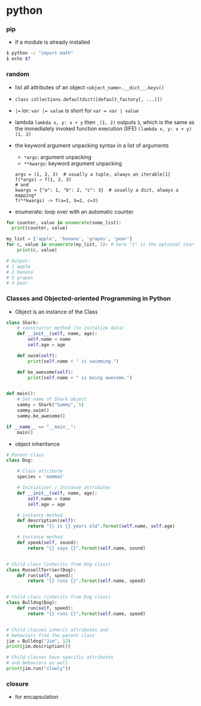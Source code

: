 # python

### pip
- if a module is already installed
```bash
$ python -c "import math"
$ echo $?
```

### random
- list all attributes of an object `<object_name>.__dict__.keys()
`
- `class collections.defaultdict([default_factory[, ...]])`
- `|=` ior: `var |= value` is short for `var = var | value`
- lambda `lambda x, y: x + y` then `_(1, 2)` outputs `3`, which is the same as the immediately invoked function execution (IIFE) `(lambda x, y: x + y)(1, 2)`
- the keyword argument unpacking syntax in a list of arguments
  - `*args`: argument unpacking
  - `**kwargs`: keyword argument unpacking
  ```
  args = (1, 2, 3)  # usually a tuple, always an iterable[1]
  f(*args) → f(1, 2, 3)
  # and
  kwargs = {"a": 1, "b": 2, "c": 3}  # usually a dict, always a mapping*
  f(**kwargs) -> f(a=1, b=2, c=3)
  ```

- enumerate: loop over with an automatic counter

```py
for counter, value in enumerate(some_list):
  print(counter, value)
```

```py
my_list = ['apple', 'banana', 'grapes', 'pear']
for c, value in enumerate(my_list, 1): # here "1" is the optional start index
    print(c, value)

# Output:
# 1 apple
# 2 banana
# 3 grapes
# 4 pear
```

### Classes and Objected-oriented Programming in Python

- Object is an instance of the Class

```py
class Shark:
    # constructor method (to initalize data)
    def __init__(self, name, age):
        self.name = name
        self.age = age

    def swim(self):
        print(self.name + " is swimming.")

    def be_awesome(self):
        print(self.name + " is being awesome.")


def main():
    # Set name of Shark object
    sammy = Shark("Sammy", 5)
    sammy.swim()
    sammy.be_awesome()

if __name__ == "__main__":
    main()
```

- object inheritance

```Python
# Parent class
class Dog:

    # Class attribute
    species = 'mammal'

    # Initializer / Instance attributes
    def __init__(self, name, age):
        self.name = name
        self.age = age

    # instance method
    def description(self):
        return "{} is {} years old".format(self.name, self.age)

    # instance method
    def speak(self, sound):
        return "{} says {}".format(self.name, sound)


# Child class (inherits from Dog class)
class RussellTerrier(Dog):
    def run(self, speed):
        return "{} runs {}".format(self.name, speed)


# Child class (inherits from Dog class)
class Bulldog(Dog):
    def run(self, speed):
        return "{} runs {}".format(self.name, speed)


# Child classes inherit attributes and
# behaviors from the parent class
jim = Bulldog("Jim", 12)
print(jim.description())

# Child classes have specific attributes
# and behaviors as well
print(jim.run("slowly"))
```

### closure

- for encapsulation
